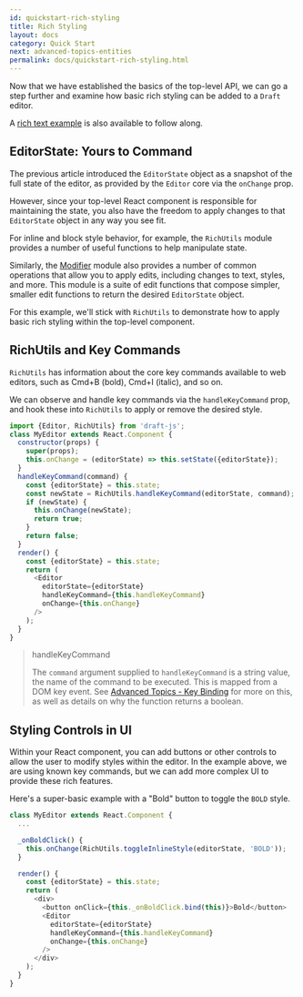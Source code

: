 ```yaml
---
id: quickstart-rich-styling
title: Rich Styling
layout: docs
category: Quick Start
next: advanced-topics-entities
permalink: docs/quickstart-rich-styling.html
---
```


Now that we have established the basics of the top-level API, we can go a step
further and examine how basic rich styling can be added to a `Draft` editor.

A [rich text example](https://github.com/facebook/draft-js/tree/master/examples/rich)
is also available to follow along.

## EditorState: Yours to Command

The previous article introduced the `EditorState` object as a snapshot of the
full state of the editor, as provided by the `Editor` core via the
`onChange` prop.

However, since your top-level React component is responsible for maintaining the
state, you also have the freedom to apply changes to that `EditorState` object
in any way you see fit.

For inline and block style behavior, for example, the `RichUtils` module
provides a number of useful functions to help manipulate state.

Similarly, the [Modifier](/draft-js/docs/api-reference-modifier.html) module also provides a
number of common operations that allow you to apply edits, including changes
to text, styles, and more. This module is a suite of edit functions that
compose simpler, smaller edit functions to return the desired `EditorState`
object.

For this example, we'll stick with `RichUtils` to demonstrate how to apply basic
rich styling within the top-level component.

## RichUtils and Key Commands

`RichUtils` has information about the core key commands available to web editors,
such as Cmd+B (bold), Cmd+I (italic), and so on.

We can observe and handle key commands via the `handleKeyCommand` prop, and
hook these into `RichUtils` to apply or remove the desired style.

```js
import {Editor, RichUtils} from 'draft-js';
class MyEditor extends React.Component {
  constructor(props) {
    super(props);
    this.onChange = (editorState) => this.setState({editorState});
  }
  handleKeyCommand(command) {
    const {editorState} = this.state;
    const newState = RichUtils.handleKeyCommand(editorState, command);
    if (newState) {
      this.onChange(newState);
      return true;
    }
    return false;
  }
  render() {
    const {editorState} = this.state;
    return (
      <Editor
        editorState={editorState}
        handleKeyCommand={this.handleKeyCommand}
        onChange={this.onChange}
      />
    );
  }
}
```

> handleKeyCommand
>
> The `command` argument supplied to `handleKeyCommand` is a string value, the
> name of the command to be executed. This is mapped from a DOM key event. See
> [Advanced Topics - Key Binding](/draft-js/docs/advanced-topics-key-bindings.html) for more
> on this, as well as details on why the function returns a boolean.

## Styling Controls in UI

Within your React component, you can add buttons or other controls to allow
the user to modify styles within the editor. In the example above, we are using
known key commands, but we can add more complex UI to provide these rich
features.

Here's a super-basic example with a "Bold" button to toggle the `BOLD` style.

```js
class MyEditor extends React.Component {
  ...

  _onBoldClick() {
    this.onChange(RichUtils.toggleInlineStyle(editorState, 'BOLD'));
  }

  render() {
    const {editorState} = this.state;
    return (
      <div>
        <button onClick={this._onBoldClick.bind(this)}>Bold</button>
        <Editor
          editorState={editorState}
          handleKeyCommand={this.handleKeyCommand}
          onChange={this.onChange}
        />
      </div>
    );
  }
}
```
